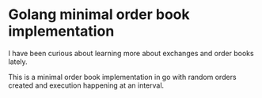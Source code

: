 # Golang minimal order book implementation

I have been curious about learning more about exchanges and order books lately.

This is a minimal order book implementation in go with random orders created and execution happening at an interval.

